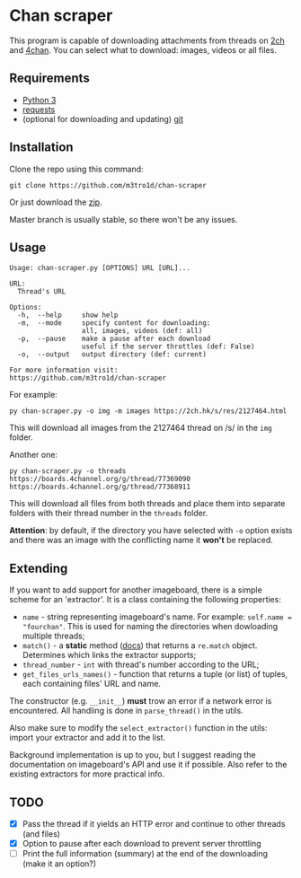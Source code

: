 # Chan scraper
This program is capable of downloading attachments from threads on [2ch](https://2ch.hk) and [4chan](https://4channel.org). You can select what to download: images, videos or all files.


## Requirements
- [Python 3](https://www.python.org/)
- [requests](https://pypi.org/project/requests/)
- (optional for downloading and updating) [git](https://git-scm.com/)


## Installation
Clone the repo using this command:

```
git clone https://github.com/m3tro1d/chan-scraper
```

Or just download the [zip](https://github.com/m3tro1d/chan-scraper/archive/master.zip).

Master branch is usually stable, so there won't be any issues.


## Usage
```
Usage: chan-scraper.py [OPTIONS] URL [URL]...

URL:
  Thread's URL

Options:
  -h,  --help     show help
  -m,  --mode     specify content for downloading:
                  all, images, videos (def: all)
  -p,  --pause    make a pause after each download
                  useful if the server throttles (def: False)
  -o,  --output   output directory (def: current)

For more information visit:
https://github.com/m3tro1d/chan-scraper
```

For example:

```
py chan-scraper.py -o img -m images https://2ch.hk/s/res/2127464.html
```

This will download all images from the 2127464 thread on /s/ in the `img` folder.

Another one:

```
py chan-scraper.py -o threads https://boards.4channel.org/g/thread/77369090 https://boards.4channel.org/g/thread/77368911
```

This will download all files from both threads and place them into separate folders with their thread number in the `threads` folder.

**Attention**: by default, if the directory you have selected with `-o` option exists and there was an image with the conflicting name it **won't** be replaced.


## Extending
If you want to add support for another imageboard, there is a simple scheme for an 'extractor'. It is a class containing the following properties:

- `name` - string representing imageboard's name. For example: `self.name = "fourchan"`. This is used for naming the directories when dowloading multiple threads;
- `match()` - a **static** method ([docs](https://docs.python.org/3/library/functions.html#staticmethod)) that returns a `re.match` object. Determines which links the extractor supports;
- `thread_number` - `int` with thread's number according to the URL;
- `get_files_urls_names()` - function that returns a tuple (or list) of tuples, each containing files' URL and name.

The constructor (e.g. `__init__`) **must** trow an error if a network error is encountered. All handling is done in `parse_thread()` in the utils.

Also make sure to modify the `select_extractor()` function in the utils: import your extractor and add it to the list.

Background implementation is up to you, but I suggest reading the documentation on imageboard's API and use it if possible. Also refer to the existing extractors for more practical info.


## TODO
- [x] Pass the thread if it yields an HTTP error and continue to other threads (and files)
- [x] Option to pause after each download to prevent server throttling
- [ ] Print the full information (summary) at the end of the downloading (make it an option?)
